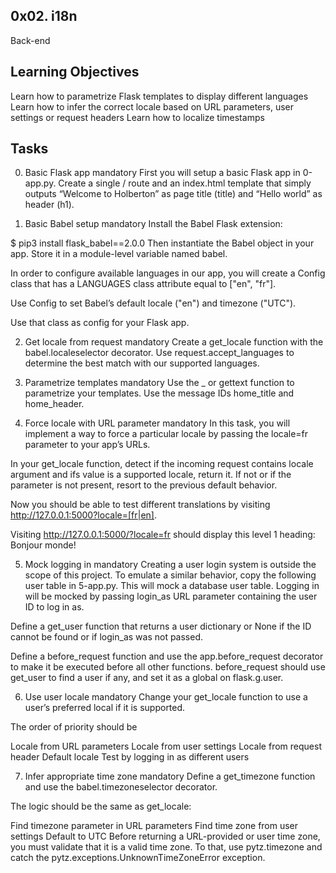 0x02. i18n
-----------------
Back-end

Learning Objectives
------------------
Learn how to parametrize Flask templates to display different languages
Learn how to infer the correct locale based on URL parameters, user settings or request headers
Learn how to localize timestamps

Tasks
-------
0. Basic Flask app
mandatory
First you will setup a basic Flask app in 0-app.py. Create a single / route and an index.html template that simply outputs “Welcome to Holberton” as page title (title) and “Hello world” as header (h1).

1. Basic Babel setup
mandatory
Install the Babel Flask extension:

$ pip3 install flask_babel==2.0.0
Then instantiate the Babel object in your app. Store it in a module-level variable named babel.

In order to configure available languages in our app, you will create a Config class that has a LANGUAGES class attribute equal to ["en", "fr"].

Use Config to set Babel’s default locale ("en") and timezone ("UTC").

Use that class as config for your Flask app.

2. Get locale from request
mandatory
Create a get_locale function with the babel.localeselector decorator. Use request.accept_languages to determine the best match with our supported languages.

3. Parametrize templates
mandatory
Use the _ or gettext function to parametrize your templates. Use the message IDs home_title and home_header.

4. Force locale with URL parameter
mandatory
In this task, you will implement a way to force a particular locale by passing the locale=fr parameter to your app’s URLs.

In your get_locale function, detect if the incoming request contains locale argument and ifs value is a supported locale, return it. If not or if the parameter is not present, resort to the previous default behavior.

Now you should be able to test different translations by visiting http://127.0.0.1:5000?locale=[fr|en].

Visiting http://127.0.0.1:5000/?locale=fr should display this level 1 heading: 
Bonjour monde!

5. Mock logging in
mandatory
Creating a user login system is outside the scope of this project. To emulate a similar behavior, copy the following user table in 5-app.py.
This will mock a database user table. Logging in will be mocked by passing login_as URL parameter containing the user ID to log in as.

Define a get_user function that returns a user dictionary or None if the ID cannot be found or if login_as was not passed.

Define a before_request function and use the app.before_request decorator to make it be executed before all other functions. before_request should use get_user to find a user if any, and set it as a global on flask.g.user.

6. Use user locale
mandatory
Change your get_locale function to use a user’s preferred local if it is supported.

The order of priority should be

Locale from URL parameters
Locale from user settings
Locale from request header
Default locale
Test by logging in as different users



7. Infer appropriate time zone
mandatory
Define a get_timezone function and use the babel.timezoneselector decorator.

The logic should be the same as get_locale:

Find timezone parameter in URL parameters
Find time zone from user settings
Default to UTC
Before returning a URL-provided or user time zone, you must validate that it is a valid time zone. To that, use pytz.timezone and catch the pytz.exceptions.UnknownTimeZoneError exception.


